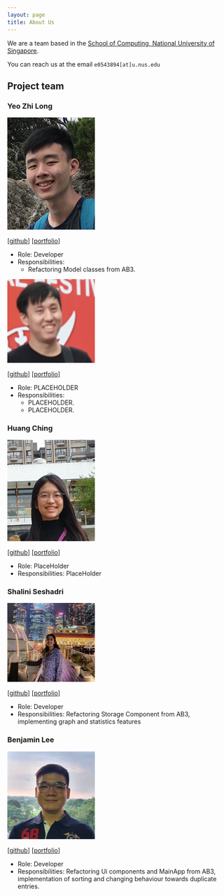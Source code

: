 ```yaml
---
layout: page
title: About Us
---
```


We are a team based in the [School of Computing, National University of Singapore](http://www.comp.nus.edu.sg).

You can reach us at the email `e0543894[at]u.nus.edu`

## Project team

### Yeo Zhi Long

<img src="images/yzhilong.png" width="200px">

[[github](https://github.com/yzhilong)]
[[portfolio](team/yzhilong.md)]

* Role: Developer
* Responsibilities:
    * Refactoring Model classes from AB3.


<img src="images/dannylty.png" width="200px">

[[github](http://github.com/dannylty)]
[[portfolio](team/dannylty.md)]

* Role: PLACEHOLDER
* Responsibilities:
  * PLACEHOLDER.
  * PLACEHOLDER.

### Huang Ching

<img src="images/chingh20.png" width="200px">

[[github](http://github.com/chingh20)] [[portfolio](team/chingh20.md)]

* Role: PlaceHolder
* Responsibilities: PlaceHolder

### Shalini Seshadri 

<img src="images/shaliniseshadri.png" width="200px">

[[github](http://github.com/shaliniseshadri)]
[[portfolio](team/shaliniseshadri.md)]

* Role: Developer
* Responsibilities: Refactoring Storage Component from AB3, implementing graph and statistics features

### Benjamin Lee

<img src="images/benjaminlhr.png" width="200px">

[[github](http://github.com/BenjaminLHR)]
[[portfolio](team/benjaminlhr.md)]

* Role: Developer
* Responsibilities: Refactoring Ui components and MainApp from AB3, implementation of sorting and changing behaviour towards duplicate entries.
